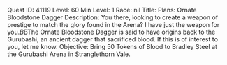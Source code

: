 Quest ID: 41119
Level: 60
Min Level: 1
Race: nil
Title: Plans: Ornate Bloodstone Dagger
Description: You there, looking to create a weapon of prestige to match the glory found in the Arena? I have just the weapon for you.$B$BThe Ornate Bloodstone Dagger is said to have origins back to the Gurubashi, an ancient dagger that sacrificed blood. If this is of interest to you, let me know.
Objective: Bring 50 Tokens of Blood to Bradley Steel at the Gurubashi Arena in Stranglethorn Vale.
